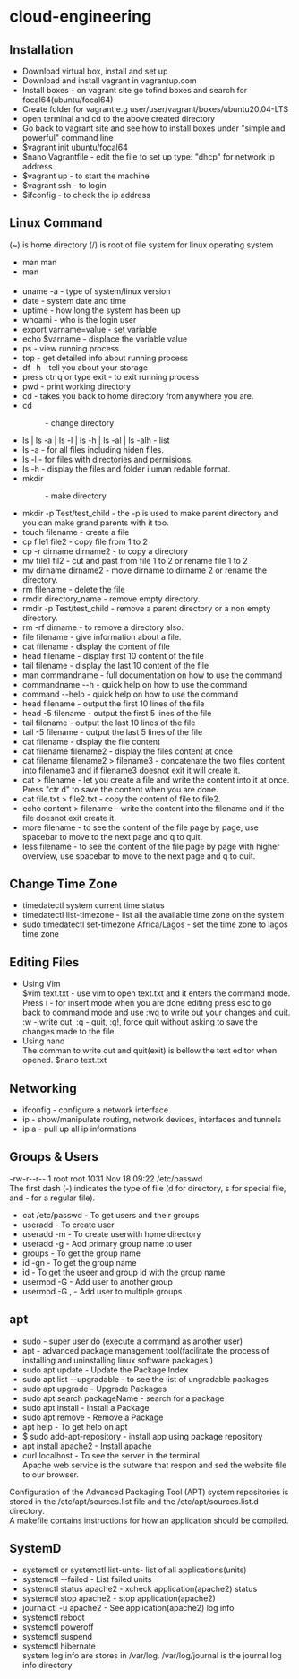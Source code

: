 # cloud-engineering

## Installation
* Download virtual box, install and set up
* Download and install vagrant in vagrantup.com
* Install boxes - on vagrant site go tofind boxes and search for focal64(ubuntu/focal64)
* Create folder for vagrant e.g user/user/vagrant/boxes/ubuntu20.04-LTS
* open terminal and cd to the above created directory
* Go back to vagrant site and see how to install boxes under "simple and powerful" command line
* $vagrant init ubuntu/focal64
* $nano Vagrantfile - edit the file to set up type: "dhcp" for network ip address
* $vagrant up - to start the machine
* $vagrant ssh - to login
* $ifconfig - to check the ip address  

## Linux Command
(~) is home directory
(/) is root of file system for linux operating system
* man man
* man <option>
* uname -a - type of system/linux version
* date - system date and time
* uptime - how long the system has been up
* whoami - who is the login user
* export varname=value - set variable
* echo $varname - displace the variable value
* ps - view running process
* top - get detailed info about running process
* df -h - tell you about your storage
* press ctr q or type exit - to exit running process
* pwd - print working directory
* cd - takes you back to home directory from anywhere you are.
* cd <DIR> - change directory
* ls | ls -a | ls -l | ls -h | ls -al | ls -alh - list
* ls -a - for all files including hiden files.
* ls -l - for files with directories and permisions.
* ls -h - display the files and folder i uman redable format.
* mkdir <DIR> - make directory
* mkdir -p Test/test_child -  the -p is used to make parent directory and you can make grand parents with it too.
* touch filename - create a file
* cp file1 file2 - copy file from 1 to 2
* cp -r dirname dirname2 - to copy a directory
* mv file1 fil2 - cut and past from file 1 to 2 or rename file 1 to 2
* mv dirname dirname2 - move dirname to dirname 2 or rename the directory.
* rm filename - delete the file
* rmdir directory_name - remove empty directory.
* rmdir -p Test/test_child - remove a parent directory or a non empty directory.
* rm -rf dirname - to remove a directory also.
* file filename - give information about a file.
* cat filename - display the content of file
* head filename - display first 10 content of the file
* tail filename - display the last 10 content of the file
* man commandname - full documentation on how to use the command
* commandname --h - quick help on how to use the command
* command --help - quick help on how to use the command
* head filename - output the first 10 lines of the file
* head -5 filename - output the first 5 lines of the file
* tail filename - output the last 10 lines of the file
* tail -5 filename - output the last 5 lines of the file
* cat filename - display the file content
* cat filename filename2 - display the files content at once
* cat filename filename2 > filename3 - concatenate the two files content into filename3 and if filename3 doesnot exit it will create it.
* cat > filename - let you create a file and write the content into it at once. Press "ctr d" to save the content when you are done.
* cat file.txt > file2.txt - copy the content of file to file2.
* echo content > filename -  write the content into the filename and if the file doesnot exit create it.
* more filename - to see the content of the file page by page, use spacebar to move to the next page and q to quit.
* less filename - to see the content of the file page by page with higher overview, use spacebar to move to the next page and q to quit.

## Change Time Zone
* timedatectl system current time status
* timedatectl list-timezone - list all the available time zone on the system
* sudo timedatectl set-timezone Africa/Lagos - set the time zone to lagos time zone

## Editing Files
* Using Vim  
$vim text.txt - use vim to open text.txt and it enters the command mode.
Press i - for insert mode when you are done editing press esc to go back to command mode and use :wq to write out your changes and quit. :w - write out, :q - quit, :q!, force quit without asking to save the changes made to the file.
* Using nano  
The comman to write out and quit(exit) is bellow the text editor when opened.
$nano text.txt

## Networking
* ifconfig - configure a network interface
* ip - show/manipulate routing, network devices, interfaces and tunnels
* ip a - pull up all ip informations

## Groups & Users  
-rw-r--r-- 1 root root 1031 Nov 18 09:22 /etc/passwd  
The first dash (-) indicates the type of file (d for directory, s for special file, and - for a regular file).
* cat /etc/passwd - To get users and their groups 
* useradd <username> - To create user
* useradd -m <username> - To create userwith home directory
* useradd -g <primarygroupname> <username> - Add primary group name to user
* groups <username> - To get the group name
* id -gn <username> - To get the group name
* id <username> - To get the useer and group id with the group name
* usermod -G <groupname> <username> - Add user to another group
* usermod -G <groupname1>,<groupname2> <username> - Add user to multiple groups


## apt
* sudo - super user do (execute a command as another user) 
* apt - advanced package management tool(facilitate the process of installing and uninstalling linux software packages.)
* sudo apt update - Update the Package Index
* sudo apt list --upgradable - to see the list of ungradable packages
* sudo apt upgrade - Upgrade Packages
* sudo apt search packageName - search for a package
* sudo apt install <packageName> - Install a Package
* sudo apt remove <packageName> - Remove a Package
* apt help - To get help on apt
* $ sudo add-apt-repository <repo directory> - install app using package repository
* apt install apache2 - Install apache
* curl localhost - To see the server in the terminal  
  Apache web service is the sutware that respon and sed the website file to our browser.
  
Configuration of the Advanced Packaging Tool (APT) system repositories is stored in the /etc/apt/sources.list file and the /etc/apt/sources.list.d directory.  
A makefile contains instructions for how an application should be compiled.

## SystemD
* systemctl or systemctl list-units- list of all applications(units)
* systemctl --failed - List failed units
* systemctl status apache2 - xcheck application(apache2) status 
* systemctl stop apache2 - stop application(apache2)
* journalctl -u apache2 - See application(apache2) log info
* systemctl reboot <application>
* systemctl poweroff <application>
* systemctl suspend <application>
* systemctl hibernate <application>  
system log info are stores in /var/log. /var/log/journal is the journal log info directory
  
  
